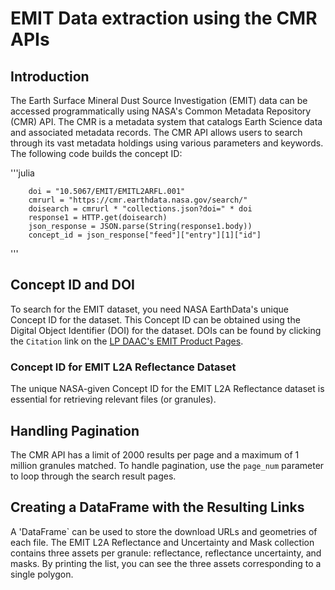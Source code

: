 # EMIT Data extraction using the CMR APIs

## Introduction
The Earth Surface Mineral Dust Source Investigation (EMIT) data can be accessed programmatically using NASA's Common Metadata Repository (CMR) API. The CMR is a metadata system that catalogs Earth Science data and associated metadata records. The CMR API allows users to search through its vast metadata holdings using various parameters and keywords. The following code builds the concept ID:

'''julia

        doi = "10.5067/EMIT/EMITL2ARFL.001"
        cmrurl = "https://cmr.earthdata.nasa.gov/search/"
        doisearch = cmrurl * "collections.json?doi=" * doi
        response1 = HTTP.get(doisearch)
        json_response = JSON.parse(String(response1.body))
        concept_id = json_response["feed"]["entry"][1]["id"]
        
'''

## Concept ID and DOI
To search for the EMIT dataset, you need NASA EarthData's unique Concept ID for the dataset. This Concept ID can be obtained using the Digital Object Identifier (DOI) for the dataset. DOIs can be found by clicking the `Citation` link on the [LP DAAC's EMIT Product Pages](https://lpdaac.usgs.gov/product_search/?query=emit&view=cards&sort=title).

### Concept ID for EMIT L2A Reflectance Dataset
The unique NASA-given Concept ID for the EMIT L2A Reflectance dataset is essential for retrieving relevant files (or granules).

## Handling Pagination
The CMR API has a limit of 2000 results per page and a maximum of 1 million granules matched. To handle pagination, use the `page_num` parameter to loop through the search result pages.

## Creating a DataFrame with the Resulting Links
A 'DataFrame` can be used to store the download URLs and geometries of each file. The EMIT L2A Reflectance and Uncertainty and Mask collection contains three assets per granule: reflectance, reflectance uncertainty, and masks. By printing the list, you can see the three assets corresponding to a single polygon.
